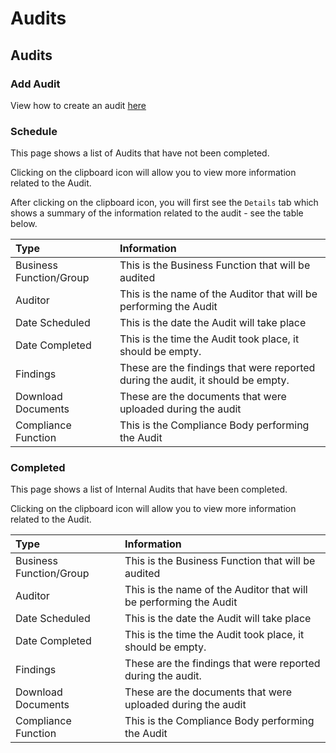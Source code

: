 # Audits

## Audits

### Add Audit

View how to create an audit [here][Add Audit]

### Schedule

This page shows a list of Audits that have not been completed.

Clicking on the clipboard icon will allow you to view more information related to the Audit.

After clicking on the clipboard icon, you will first see the `Details` tab which shows a summary of the information related to the audit - see the table below.

| Type 					 | Information 																|
| :--------------------- | :----------------------------------------------------------------------- |
| Business Function/Group| This is the Business Function that will be audited 						|
| Auditor 				 | This is the name of the Auditor that will be performing the Audit		|
| Date Scheduled 		 | This is the date the Audit will take place								|
| Date Completed		 | This is the time the Audit took place, it should be empty.				|
| Findings 				 | These are the findings that were reported during the audit, it should be empty.|
| Download Documents	 | These are the documents that were uploaded during the audit 				|
| Compliance Function 	 | This is the Compliance Body performing the Audit 						|

### Completed

This page shows a list of Internal Audits that have been completed.

Clicking on the clipboard icon will allow you to view more information related to the Audit.

| Type 					 | Information 																|
| :--------------------- | :----------------------------------------------------------------------- |
| Business Function/Group| This is the Business Function that will be audited 						|
| Auditor 				 | This is the name of the Auditor that will be performing the Audit		|
| Date Scheduled 		 | This is the date the Audit will take place								|
| Date Completed		 | This is the time the Audit took place, it should be empty.				|
| Findings 				 | These are the findings that were reported during the audit. 				|
| Download Documents	 | These are the documents that were uploaded during the audit 				|
| Compliance Function 	 | This is the Compliance Body performing the Audit 						|

[Add Audit]: ./add_audit#creating-an-audit